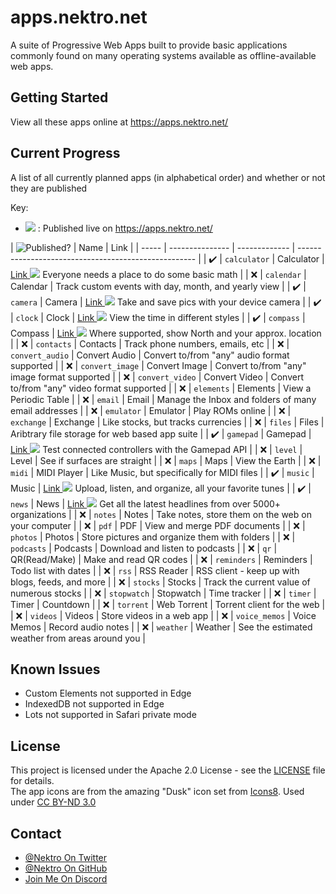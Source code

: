 [pub]: https://png.icons8.com/color/24/000000/domain.png
[swe]: https://png.icons8.com/color/24/000000/wifi-off.png
[out]: https://png.icons8.com/color/16/000000/external-link.png

# apps.nektro.net
A suite of Progressive Web Apps built to provide basic applications commonly found on many operating systems available as
offline-available web apps.

## Getting Started
View all these apps online at https://apps.nektro.net/

## Current Progress
A list of all currently planned apps (in alphabetical order) and whether or not they are published

Key:
- ![][pub] : Published live on https://apps.nektro.net/

| ![Published][pub]? | Name | Link |
| ----- | --------------- | ------------- | ---------------------------------------------------- |
| ✔️ | `calculator`    | Calculator    | [Link ![][out]](https://apps.nektro.net/calculator/) Everyone needs a place to do some basic math |
| ❌ | `calendar`      | Calendar      | Track custom events with day, month, and yearly view |
| ✔️ | `camera`        | Camera        | [Link ![][out]](https://apps.nektro.net/camera/) Take and save pics with your device camera |
| ✔️ | `clock`         | Clock         | [Link ![][out]](https://apps.nektro.net/clock/) View the time in different styles |
| ✔️ | `compass`       | Compass       | [Link ![][out]](https://apps.nektro.net/compass/) Where supported, show North and your approx. location |
| ❌ | `contacts`      | Contacts      | Track phone numbers, emails, etc |
| ❌ | `convert_audio` | Convert Audio | Convert to/from "any" audio format supported |
| ❌ | `convert_image` | Convert Image | Convert to/from "any" image format supported |
| ❌ | `convert_video` | Convert Video | Convert to/from "any" video format supported |
| ❌ | `elements`      | Elements      | View a Periodic Table |
| ❌ | `email`         | Email         | Manage the Inbox and folders of many email addresses |
| ❌ | `emulator`      | Emulator      | Play ROMs online |
| ❌ | `exchange`      | Exchange      | Like stocks, but tracks currencies |
| ❌ | `files`         | Files         | Aribtrary file storage for web based app suite |
| ✔️ | `gamepad`       | Gamepad       | [Link ![][out]](https://apps.nektro.net/gamepad/) Test connected controllers with the Gamepad API |
| ❌ | `level`         | Level         | See if surfaces are straight |
| ❌ | `maps`          | Maps          | View the Earth |
| ❌ | `midi`          | MIDI Player   | Like Music, but specifically for MIDI files |
| ✔️ | `music`         | Music         | [Link ![][out]](https://apps.nektro.net/music/) Upload, listen, and organize, all your favorite tunes |
| ✔️ | `news`          | News          | [Link ![][out]](https://apps.nektro.net/news/) Get all the latest headlines from over 5000+ organizations |
| ❌ | `notes`         | Notes         | Take notes, store them on the web on your computer |
| ❌ | `pdf`           | PDF           | View and merge PDF documents |
| ❌ | `photos`        | Photos        | Store pictures and organize them with folders |
| ❌ | `podcasts`      | Podcasts      | Download and listen to podcasts |
| ❌ | `qr`            | QR(Read/Make) | Make and read QR codes |
| ❌ | `reminders`     | Reminders     | Todo list with dates |
| ❌ | `rss`           | RSS Reader    | RSS client - keep up with blogs, feeds, and more |
| ❌ | `stocks`        | Stocks        | Track the current value of numerous stocks |
| ❌ | `stopwatch`     | Stopwatch     | Time tracker |
| ❌ | `timer`         | Timer         | Countdown |
| ❌ | `torrent`       | Web Torrent   | Torrent client for the web |
| ❌ | `videos`        | Videos        | Store videos in a web app |
| ❌ | `voice_memos`   | Voice Memos   | Record audio notes |
| ❌ | `weather`       | Weather       | See the estimated weather from areas around you |

## Known Issues
- Custom Elements not supported in Edge
- IndexedDB not supported in Edge
- Lots not supported in Safari private mode

## License
This project is licensed under the Apache 2.0 License - see the [LICENSE](LICENSE) file for details.  
The app icons are from the amazing "Dusk" icon set from [Icons8](https://icons8.com/). Used under [CC BY-ND 3.0](https://creativecommons.org/licenses/by-nd/3.0/)

## Contact
- [@Nektro On Twitter](https://twitter.com/Nektro)
- [@Nektro On GitHub](https://github.com/Nektro)
- [Join Me On Discord](https://discord.gg/beUGrGk)
